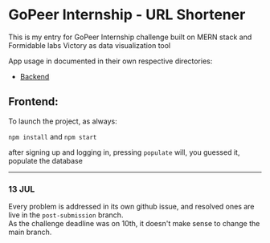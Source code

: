 # GoPeer Internship - URL Shortener

This is my entry for GoPeer Internship challenge built on MERN stack and Formidable labs Victory as data visualization tool

App usage in documented in their own respective directories:
* [Backend](./back/Backend.md)

## Frontend:

To launch the project, as always:

`npm install` and `npm start`

after signing up and logging in, pressing `populate` will, you guessed it, populate the database

---
### 13 JUL

Every problem is addressed in its own github issue, and resolved ones are live in the `post-submission` branch.\
As the challenge deadline was on 10th, it doesn't make sense to change the main branch.
